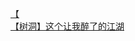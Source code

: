 [【](http://tieba.baidu.com/p/3282356837?see_lz=1&pn=)   
[【树洞】这个让我醉了的江湖](http://tieba.baidu.com/p/3282467951?see_lz=1&pn=)   
